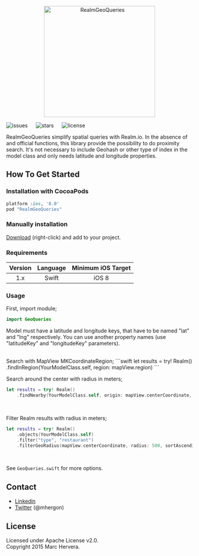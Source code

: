 <p align="center" >
<img src="https://raw.github.com/mhergon/RealmGeoQueries/assets/logo.png" alt="RealmGeoQueries" title="Logo" height=300>
</p>

![issues](https://img.shields.io/github/issues/mhergon/RealmGeoQueries.svg)
&emsp;
![stars](https://img.shields.io/github/stars/mhergon/RealmGeoQueries.svg)
&emsp;
![license](https://img.shields.io/badge/license-Apache%202.0-brightgreen.svg)

RealmGeoQueries simplify spatial queries with Realm.io. In the absence of and official functions, this library provide the possibility to do proximity search.
It's not necessary to include Geohash or other type of index in the model class and only needs latitude and longitude properties.

## How To Get Started

### Installation with CocoaPods

```ruby
platform :ios, '8.0'
pod "RealmGeoQueries"
```

### Manually installation

[Download](https://github.com/mhergon/RealmGeoQueries/raw/master/GeoQueries.swift) (right-click) and add to your project.

### Requirements

| Version | Language  | Minimum iOS Target  |
|:--------------------:|:---------------------------:|:---------------------------:|
|          1.x         |            Swift            |            iOS 8            |

### Usage

First, import module;
```swift
import GeoQueries
```

Model must have a latitude and longitude keys, that have to be named "lat" and "lng" respectively. You can use another property names (use "latitudeKey" and "longitudeKey" parameters).

<br>
Search with MapView MKCoordinateRegion;
```swift
let results = try! Realm()
    .findInRegion(YourModelClass.self, region: mapView.region)
```
<br>

Search around the center with radius in meters;
```swift
let results = try! Realm()
    .findNearby(YourModelClass.self, origin: mapView.centerCoordinate, radius: 500, sortAscending: nil)
```
<br>

Filter Realm results with radius in meters;
```swift
let results = try! Realm()
    .objects(YourModelClass.self)
    .filter("type", "restaurant")
    .filterGeoRadius(mapView.centerCoordinate, radius: 500, sortAscending: nil)
```
<br>

See ```GeoQueries.swift``` for more options.

## Contact

- [Linkedin][2]
- [Twitter][3] (@mhergon)

[2]: https://es.linkedin.com/in/marchervera
[3]: http://twitter.com/mhergon "Marc Hervera"

## License

Licensed under Apache License v2.0.
<br>
Copyright 2015 Marc Hervera.
